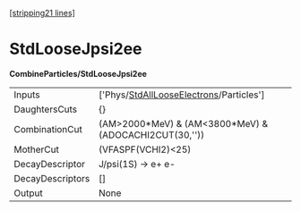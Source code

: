[\[stripping21 lines\]](../stripping21-index.md)

# StdLooseJpsi2ee

**CombineParticles/StdLooseJpsi2ee**

|                  |                                                                                                     |
|------------------|-----------------------------------------------------------------------------------------------------|
| Inputs           | \['Phys/[StdAllLooseElectrons](../commonparticles/stripping21-stdalllooseelectrons.md)/Particles'\] |
| DaughtersCuts    | {}                                                                                                  |
| CombinationCut   | (AM\>2000\*MeV) & (AM\<3800\*MeV) & (ADOCACHI2CUT(30,''))                                           |
| MotherCut        | (VFASPF(VCHI2)\<25)                                                                                 |
| DecayDescriptor  | J/psi(1S) -\> e+ e-                                                                                 |
| DecayDescriptors | \[\]                                                                                                |
| Output           | None                                                                                                |
